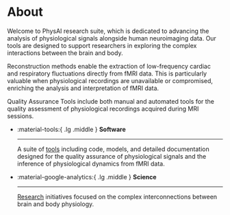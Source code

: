 # About

Welcome to PhysAI research suite, which is dedicated to advancing  the analysis of physiological signals alongside human neuroimaging data. Our tools are designed to support researchers in exploring the complex interactions between the brain and body.

Reconstruction methods enable the extraction of low-frequency cardiac and respiratory fluctuations directly from fMRI data. This is particularly valuable when physiological recordings are unavailable or compromised, enriching the analysis and interpretation of fMRI data. 

Quality Assurance Tools include both manual and automated tools for the quality assessment of physiological recordings acquired during MRI sessions.

<div class="grid cards" markdown>

-   :material-tools:{ .lg .middle } __Software__

    ---

    A suite of [tools](./projects/index) including code, models, and detailed documentation designed for the quality assurance of physiological signals and the inference of physiological dynamics from fMRI data.


-   :material-google-analytics:{ .lg .middle } __Science__

    ---

    [Research](./publications/2024) initiatives focused on the complex interconnections between brain and body physiology.

    

</div>